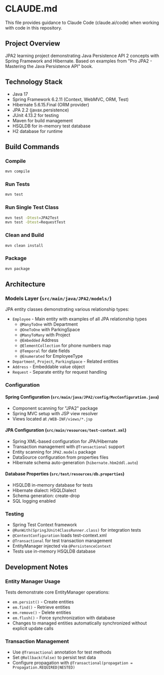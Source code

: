 # CLAUDE.md

This file provides guidance to Claude Code (claude.ai/code) when working with code in this repository.

## Project Overview

JPA2 learning project demonstrating Java Persistence API 2 concepts with Spring Framework and Hibernate. Based on examples from "Pro JPA2 - Mastering the Java Persistence API" book.

## Technology Stack

- Java 17
- Spring Framework 6.2.11 (Context, WebMVC, ORM, Test)
- Hibernate 5.6.15.Final (ORM provider)
- JPA 2.2 (javax.persistence)
- JUnit 4.13.2 for testing
- Maven for build management
- HSQLDB for in-memory test database
- H2 database for runtime

## Build Commands

### Compile
```bash
mvn compile
```

### Run Tests
```bash
mvn test
```

### Run Single Test Class
```bash
mvn test -Dtest=JPA2Test
mvn test -Dtest=RequestTest
```

### Clean and Build
```bash
mvn clean install
```

### Package
```bash
mvn package
```

## Architecture

### Models Layer (`src/main/java/JPA2/models/`)
JPA entity classes demonstrating various relationship types:
- `Employee` - Main entity with examples of all JPA relationship types
  - `@ManyToOne` with Department
  - `@OneToOne` with ParkingSpace
  - `@ManyToMany` with Project
  - `@Embedded` Address
  - `@ElementCollection` for phone numbers map
  - `@Temporal` for date fields
  - `@Enumerated` for EmployeeType
- `Department`, `Project`, `ParkingSpace` - Related entities
- `Address` - Embeddable value object
- `Request` - Separate entity for request handling

### Configuration

#### Spring Configuration (`src/main/java/JPA2/config/MvcConfiguration.java`)
- Component scanning for "JPA2" package
- Spring MVC setup with JSP view resolver
- Views located at `/WEB-INF/views/*.jsp`

#### JPA Configuration (`src/main/resources/test-context.xml`)
- Spring XML-based configuration for JPA/Hibernate
- Transaction management with `@Transactional` support
- Entity scanning for `JPA2.models` package
- DataSource configuration from properties files
- Hibernate schema auto-generation (`hibernate.hbm2ddl.auto`)

#### Database Properties (`src/test/resources/db.properties`)
- HSQLDB in-memory database for tests
- Hibernate dialect: HSQLDialect
- Schema generation: create-drop
- SQL logging enabled

### Testing
- Spring Test Context framework
- `@RunWith(SpringJUnit4ClassRunner.class)` for integration tests
- `@ContextConfiguration` loads test-context.xml
- `@Transactional` for test transaction management
- EntityManager injected via `@PersistenceContext`
- Tests use in-memory HSQLDB database

## Development Notes

### Entity Manager Usage
Tests demonstrate core EntityManager operations:
- `em.persist()` - Create entities
- `em.find()` - Retrieve entities
- `em.remove()` - Delete entities
- `em.flush()` - Force synchronization with database
- Changes to managed entities automatically synchronized without explicit update calls

### Transaction Management
- Use `@Transactional` annotation for test methods
- Set `@Rollback(false)` to persist test data
- Configure propagation with `@Transactional(propagation = Propagation.REQUIRED|NESTED)`